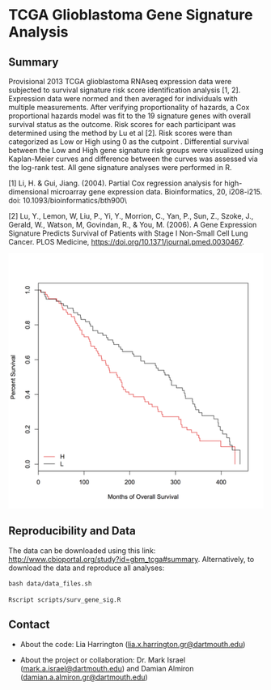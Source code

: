 # TCGA Glioblastoma Gene Signature Analysis 

## Summary

Provisional 2013 TCGA glioblastoma RNAseq expression data were subjected to survival 
signature risk score identification analysis [1, 2]. Expression data were normed and 
then averaged for individuals with multiple measurements. After verifying proportionality
of hazards, a Cox proportional hazards model was fit to the 19 signature genes with
overall survival status as the outcome. Risk scores for each participant was determined
using the method by Lu et al [2]. Risk scores were than categorized as Low or 
High using  0 as the cutpoint . Differential survival 
between the Low and High gene signature risk groups were visualized using 
Kaplan-Meier curves and difference between the curves was assessed via the log-rank test. 
All gene signature analyses were performed in R. 

[1] Li, H. \& Gui, Jiang. (2004). Partial Cox regression analysis for high-dimensional 
microarray gene expression data. Bioinformatics, 20, i208-i215. 
doi: 10.1093/bioinformatics/bth900\\

[2] Lu, Y., Lemon, W, Liu, P., Yi, Y., Morrion, C., Yan, P., Sun, Z., Szoke, J., 
Gerald, W., Watson, M, Govindan, R., \& You, M. (2006). A Gene Expression Signature 
Predicts Survival of Patients with Stage I Non-Small Cell Lung Cancer. 
PLOS Medicine, https://doi.org/10.1371/journal.pmed.0030467. 

![Survival Curve](figures/gbm_survival.png)

## Reproducibility and Data

The data can be downloaded using this link: 
http://www.cbioportal.org/study?id=gbm_tcga#summary. Alternatively, to download the data 
and reproduce all analyses: 

```
bash data/data_files.sh

Rscript scripts/surv_gene_sig.R
```
## Contact 

* About the code: Lia Harrington (lia.x.harrington.gr@dartmouth.edu)

* About the project or collaboration: Dr. Mark Israel (mark.a.israel@dartmouth.edu) 
and Damian Almiron (damian.a.almiron.gr@dartmouth.edu)